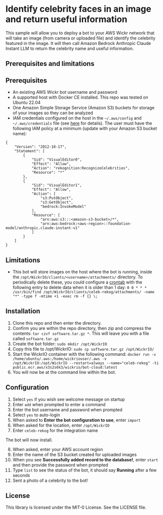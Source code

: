 # Identify celebrity faces in an image and return useful information

This sample will allow you to deploy a bot to your AWS Wickr network that will take an image (from camera or uploaded file) and identify the celebrity featured in the image. It will then call Amazon Bedrock Anthropic Claude Instant LLM to return the celebrity name and useful information.

## Prerequisites and limitations

## Prerequisites

- An existing AWS Wickr bot username and password
- A supported host with Docker CE installed. This repo was tested on Ubuntu 22.04
- One Amazon Simple Storage Service (Amazon S3) buckets for storage of your images so they can be analyzed
- IAM credentials configured on the host in the `~/.aws/config` and `~/.aws/credentials` file (see [here](https://docs.aws.amazon.com/cli/latest/reference/configure/) for details). The user must have the following IAM policy at a minimum (update with your Amazon S3 bucket name):
```
{
    "Version": "2012-10-17",
    "Statement": [
        {
            "Sid": "VisualEditor0",
            "Effect": "Allow",
            "Action": "rekognition:RecognizeCelebrities",
            "Resource": "*"
        },
        {
            "Sid": "VisualEditor1",
            "Effect": "Allow",
            "Action": [
                "s3:PutObject",
                "s3:GetObject",
                "bedrock:InvokeModel"
            ],
            "Resource": [
                "arn:aws:s3:::<amazon-s3-bucket>/*",
                "arn:aws:bedrock:<aws-region>::foundation-model/anthropic.claude-instant-v1"
            ]
        }
    ]
}
```

## Limitations

- This bot will store images on the host where the bot is running, inside the `/opt/WickrIO/clients/<username>/attachments/` directory. To periodically delete these, you could configure a [crontab](https://help.ubuntu.com/community/CronHowto) with the following entry to delete data when it is older than 1 day: `0 0 * * * /usr/bin/find /opt/WickrIO/clients/celeb-rekog/attachments/ -name "*" -type f -mtime +1 -exec rm -f {} \;` 

## Installation

1. Clone this repo and then enter the directory.
2. Confirm you are within the repo directory, then zip and compress the contents: `tar czvf software.tar.gz *`. This will leave you with a file called `software.tar.gz`
3. Create the bot folder: `sudo mkdir /opt/WickrIO`
4. Copy this file to /opt/WickrIO: `sudo cp software.tar.gz /opt/WickrIO/`
5. Start the WickrIO container with the following command: `docker run -v /home/ubuntu/.aws:/home/wickriouser/.aws -v /opt/WickrIO:/opt/WickrIO --restart=always --name="celeb-rekog" -ti public.ecr.aws/x3s2s6k3/wickrio/bot-cloud:latest`
6. You will now be at the command line within the bot.

## Configuration

1. Select `yes` if you wish see welcome message on startup
2. Enter `add` when prompted to enter a command
3. Enter the bot username and password when prompted
4. Select `yes` to auto-login
5. When asked to **Enter the bot configuration to use**, enter `import`
6. When asked for the location, enter `/opt/WickrIO`
7. Enter `celeb-rekog` for the integration name

The bot will now install.

8. When asked, enter your AWS account region
9. Enter the name of the S3 bucket created for uploaded images
10. When you see **Successfully added record to the database!**, enter `start` and then provide the password when prompted
12. Type `list` to see the status of the bot, it should say **Running** after a few seconds
13. Sent a photo of a celebrity to the bot!

## License

This library is licensed under the MIT-0 License. See the LICENSE file.